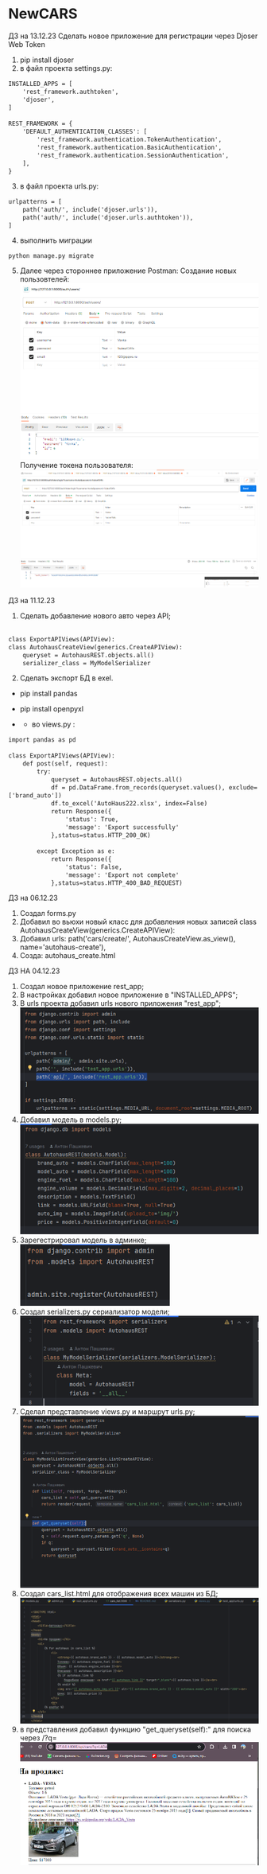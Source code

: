 # NewCARS

ДЗ на 13.12.23
Сделать новое приложение для регистрации через Djoser Web Token

1. pip install djoser
2. в файл проекта settings.py:
```
INSTALLED_APPS = [
    'rest_framework.authtoken',
    'djoser',
]

REST_FRAMEWORK = {
    'DEFAULT_AUTHENTICATION_CLASSES': [
        'rest_framework.authentication.TokenAuthentication',
        'rest_framework.authentication.BasicAuthentication',
        'rest_framework.authentication.SessionAuthentication',
    ],
}
```
3. в файл проекта urls.py:
```
urlpatterns = [
    path('auth/', include('djoser.urls')),
    path('auth/', include('djoser.urls.authtoken')),
]
```
4. выполнить миграции
```
python manage.py migrate
```
5. Далее через стороннее приложение Postman:
Создание новых пользовтелей:
![img_7.png](img_7.png)
Получение токена пользователя:
![img_8.png](img_8.png)





ДЗ на 11.12.23
1. Сделать добавление нового авто через API;
```

class ExportAPIViews(APIView):
class AutohausCreateView(generics.CreateAPIView):
    queryset = AutohausREST.objects.all()
    serializer_class = MyModelSerializer
```

2. Сделать экспорт БД в exel.
- pip install pandas 
- pip install openpyxl

- - во views.py :
```
import pandas as pd

class ExportAPIViews(APIView):
    def post(self, request):
        try:
            queryset = AutohausREST.objects.all()
            df = pd.DataFrame.from_records(queryset.values(), exclude=['brand_auto'])
            df.to_excel('AutoHaus222.xlsx', index=False)
            return Response({
                'status': True,
                'message': 'Export successfully'
            },status=status.HTTP_200_OK)

        except Exception as e:
            return Response({
                'status': False,
                'message': 'Export not complete'
            },status=status.HTTP_400_BAD_REQUEST)
```


ДЗ на 06.12.23
1. Создал forms.py
2. Добавил во вьюхи новый класс для добавления новых записей
class AutohausCreateView(generics.CreateAPIView):
3. Добавил urls:
path('cars/create/', AutohausCreateView.as_view(), name='autohaus-create'),
4. Созда: 
autohaus_create.html

ДЗ НА 04.12.23
1. Создал новое приложение rest_app;
2. В настройках добавил новое приложение в "INSTALLED_APPS";
3. В urls проекта добавил urls нового приложения "rest_app";
![img_6.png](img_6.png)
4. Добавил модель в models.py;
![img_4.png](img_4.png)
5. Зарегестрировал модель в админке;
![img_5.png](img_5.png)
6. Создал serializers.py сериализатор модели;
![img_1.png](img_1.png)
7. Сделал представление views.py и маршрут urls.py;
![img_3.png](img_3.png)
8. Создал cars_list.html для отображения всех машин из БД;
![img_2.png](img_2.png)
9. в представления добавил функцию "get_queryset(self):" для поиска через /?q=
![img.png](img.png)
